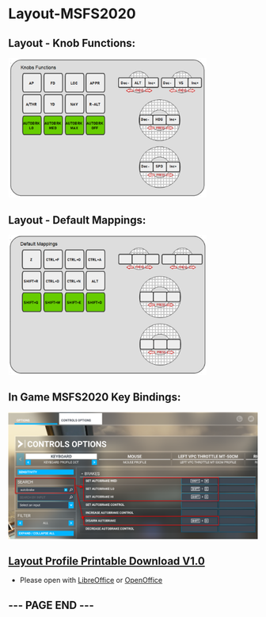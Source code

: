 # Layout-MSFS2020

## Layout - Knob Functions:
<img src="./images/knob_functions.png" width="400"/>

## Layout - Default Mappings:
<img src="./images/default_mappings.png" width="400"/>

## In Game MSFS2020 Key Bindings:
<img src="./images/autobrake_keybind.png" width="600"/>

## [Layout Profile Printable Download V1.0](VIA-Profile%20MSFS2020.odg)

- Please open with [LibreOffice](https://www.libreoffice.org/) or [OpenOffice](https://www.openoffice.org/)

## --- PAGE END ---
